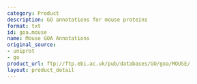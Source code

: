 ```yaml
---
category: Product
description: GO annotations for mouse proteins
format: txt
id: goa.mouse
name: Mouse GOA Annotations
original_source:
- uniprot
- go
product_url: ftp://ftp.ebi.ac.uk/pub/databases/GO/goa/MOUSE/
layout: product_detail
---
```

